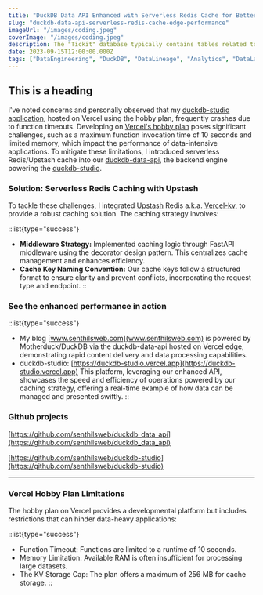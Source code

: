 ```yaml
---
title: "DuckDB Data API Enhanced with Serverless Redis Cache for Better Edge Performance"
slug: "duckdb-data-api-serverless-redis-cache-edge-performance"
imageUrl: "/images/coding.jpeg"
coverImage: "/images/coding.jpeg"
description: The "Tickit" database typically contains tables related to a fictional ticket-selling company, including data about events, venues, ticket sales, and customer information. It's designed to showcase various SQL operations and query scenarios.
date: 2023-09-15T12:00:00.000Z
tags: ["DataEngineering", "DuckDB", "DataLineage", "Analytics", "DataLake", "Vue.js", "Nuxt.js"]
---
```


## This is a heading

I've noted concerns and personally observed that my <a class="dark:text-teal-400 relative transition hover:text-teal-500 dark:hover:text-teal-400" href="https://duckdb-studio.vercel.app/">duckdb-studio application</a>, hosted on Vercel using the hobby plan, frequently crashes due to function timeouts. Developing on <a class="dark:text-teal-400 relative transition hover:text-teal-500 dark:hover:text-teal-400" href="https://vercel.com/docs/accounts/plans/hobby">Vercel's hobby plan</a> poses significant challenges, such as a maximum function invocation time of 10 seconds and limited memory, which impact the performance of data-intensive applications. To mitigate these limitations, I introduced serverless Redis/Upstash cache into our <a class="dark:text-teal-400 relative transition hover:text-teal-500 dark:hover:text-teal-400" href="https://github.com/senthilsweb/duckdb_data_api">duckdb-data-api</a>, the backend engine powering the <a class="dark:text-teal-400 relative transition hover:text-teal-500 dark:hover:text-teal-400" href="https://github.com/senthilsweb/duckdb-studio">duckdb-studio</a>.

### Solution: Serverless Redis Caching with Upstash

To tackle these challenges, I integrated <a class="dark:text-teal-400 relative transition hover:text-teal-500 dark:hover:text-teal-400" href="https://upstash.com/">Upstash</a> Redis a.k.a. <a class="dark:text-teal-400 relative transition hover:text-teal-500 dark:hover:text-teal-400" href="https://vercel.com/docs/storage/vercel-kv">Vercel-kv</a>, to provide a robust caching solution. The caching strategy involves:


::list{type="success"}
- **Middleware Strategy:** Implemented caching logic through FastAPI middleware using the decorator design pattern. This centralizes cache management and enhances efficiency.
- **Cache Key Naming Convention:** Our cache keys follow a structured format to ensure clarity and prevent conflicts, incorporating the request type and endpoint. 
::  

### See the enhanced performance in action

::list{type="success"}
- My blog [www.senthilsweb.com](www.senthilsweb.com) is powered by Motherduck/DuckDB via the duckdb-data-api hosted on Vercel edge, demonstrating rapid content delivery and data processing capabilities.
- duckdb-studio: [https://duckdb-studio.vercel.app](https://duckdb-studio.vercel.app) This platform, leveraging our enhanced API, showcases the speed and efficiency of operations powered by our caching strategy, offering a real-time example of how data can be managed and presented swiftly.
::

### Github projects

[https://github.com/senthilsweb/duckdb_data_api](https://github.com/senthilsweb/duckdb_data_api)

[https://github.com/senthilsweb/duckdb-studio](https://github.com/senthilsweb/duckdb-studio)

------------------------------------------------------------------------------------
### Vercel Hobby Plan Limitations

The hobby plan on Vercel provides a developmental platform but includes restrictions that can hinder data-heavy applications:

::list{type="success"}
- Function Timeout: Functions are limited to a runtime of 10 seconds.
- Memory Limitation: Available RAM is often insufficient for processing large datasets.
- The KV Storage Cap: The plan offers a maximum of 256 MB for cache storage.
::  


